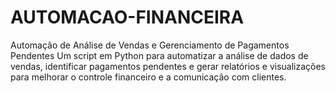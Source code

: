 # AUTOMACAO-FINANCEIRA
Automação de Análise de Vendas e Gerenciamento de Pagamentos Pendentes  Um script em Python para automatizar a análise de dados de vendas, identificar pagamentos pendentes e gerar relatórios e visualizações para melhorar o controle financeiro e a comunicação com clientes.
